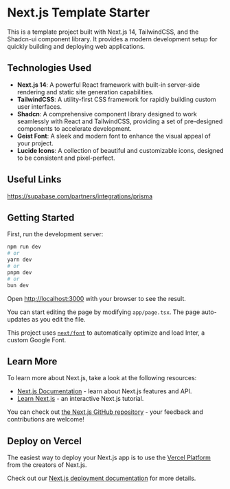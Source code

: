 # Next.js Template Starter

This is a template project built with Next.js 14, TailwindCSS, and the Shadcn-ui
component library. It provides a modern development setup for quickly building
and deploying web applications.

## Technologies Used

- **Next.js 14**: A powerful React framework with built-in server-side rendering
  and static site generation capabilities.
- **TailwindCSS**: A utility-first CSS framework for rapidly building custom
  user interfaces.
- **Shadcn**: A comprehensive component library designed to work seamlessly with
  React and TailwindCSS, providing a set of pre-designed components to
  accelerate development.
- **Geist Font**: A sleek and modern font to enhance the visual appeal of your
  project.
- **Lucide Icons**: A collection of beautiful and customizable icons, designed
  to be consistent and pixel-perfect.

## Useful Links

https://supabase.com/partners/integrations/prisma

## Getting Started

First, run the development server:

```bash
npm run dev
# or
yarn dev
# or
pnpm dev
# or
bun dev
```

Open [http://localhost:3000](http://localhost:3000) with your browser to see the
result.

You can start editing the page by modifying `app/page.tsx`. The page
auto-updates as you edit the file.

This project uses
[`next/font`](https://nextjs.org/docs/basic-features/font-optimization) to
automatically optimize and load Inter, a custom Google Font.

## Learn More

To learn more about Next.js, take a look at the following resources:

- [Next.js Documentation](https://nextjs.org/docs) - learn about Next.js
  features and API.
- [Learn Next.js](https://nextjs.org/learn) - an interactive Next.js tutorial.

You can check out
[the Next.js GitHub repository](https://github.com/vercel/next.js/) - your
feedback and contributions are welcome!

## Deploy on Vercel

The easiest way to deploy your Next.js app is to use the
[Vercel Platform](https://vercel.com/new?utm_medium=default-template&filter=next.js&utm_source=create-next-app&utm_campaign=create-next-app-readme)
from the creators of Next.js.

Check out our
[Next.js deployment documentation](https://nextjs.org/docs/deployment) for more
details.
